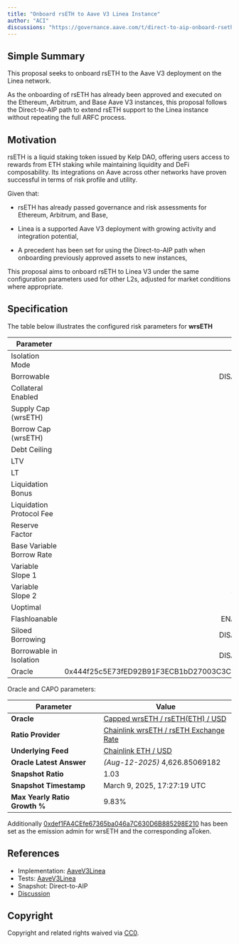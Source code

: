 ```yaml
---
title: "Onboard rsETH to Aave V3 Linea Instance"
author: "ACI"
discussions: "https://governance.aave.com/t/direct-to-aip-onboard-rseth-to-aave-v3-linea-instance/22172"
---
```


## Simple Summary

This proposal seeks to onboard rsETH to the Aave V3 deployment on the Linea network.

As the onboarding of rsETH has already been approved and executed on the Ethereum, Arbitrum, and Base Aave V3 instances, this proposal follows the Direct-to-AIP path to extend rsETH support to the Linea instance without repeating the full ARFC process.

## Motivation

rsETH is a liquid staking token issued by Kelp DAO, offering users access to rewards from ETH staking while maintaining liquidity and DeFi composability. Its integrations on Aave across other networks have proven successful in terms of risk profile and utility.

Given that:

- rsETH has already passed governance and risk assessments for Ethereum, Arbitrum, and Base,

- Linea is a supported Aave V3 deployment with growing activity and integration potential,

- A precedent has been set for using the Direct-to-AIP path when onboarding previously approved assets to new instances,

This proposal aims to onboard rsETH to Linea V3 under the same configuration parameters used for other L2s, adjusted for market conditions where appropriate.

## Specification

The table below illustrates the configured risk parameters for **wrsETH**

| Parameter                 |                                      Value |
| ------------------------- | -----------------------------------------: |
| Isolation Mode            |                                      false |
| Borrowable                |                                   DISABLED |
| Collateral Enabled        |                                       true |
| Supply Cap (wrsETH)       |                                        400 |
| Borrow Cap (wrsETH)       |                                          0 |
| Debt Ceiling              |                                      USD 0 |
| LTV                       |                                       70 % |
| LT                        |                                       73 % |
| Liquidation Bonus         |                                       10 % |
| Liquidation Protocol Fee  |                                       10 % |
| Reserve Factor            |                                       45 % |
| Base Variable Borrow Rate |                                        0 % |
| Variable Slope 1          |                                       20 % |
| Variable Slope 2          |                                      300 % |
| Uoptimal                  |                                       45 % |
| Flashloanable             |                                    ENABLED |
| Siloed Borrowing          |                                   DISABLED |
| Borrowable in Isolation   |                                   DISABLED |
| Oracle                    | 0x444f25c5E73fED92B91F3ECB1bD27003C3CDdeE7 |

Oracle and CAPO parameters:

| Parameter                     | Value                                                                                                          |
| ----------------------------- | -------------------------------------------------------------------------------------------------------------- |
| **Oracle**                    | [Capped wrsETH / rsETH(ETH) / USD](https://lineascan.build/address/0x444f25c5E73fED92B91F3ECB1bD27003C3CDdeE7) |
| **Ratio Provider**            | [Chainlink wrsETH / rsETH Exchange Rate](https://lineascan.build/address/0xEEDF0B095B5dfe75F3881Cb26c19DA209A27463a)                 |
| **Underlying Feed**           | [Chainlink ETH / USD](https://lineascan.build/address/0x3c6Cd9Cc7c7a4c2Cf5a82734CD249D7D593354dA)            |
| **Oracle Latest Answer**      | _(Aug-12-2025)_ 4,626.85069182                                                                                   |
| **Snapshot Ratio**            | 1.03                                                                                                           |
| **Snapshot Timestamp**        | March 9, 2025, 17:27:19 UTC                                                                                    |
| **Max Yearly Ratio Growth %** | 9.83%                                                                                                          |

Additionally [0xdef1FA4CEfe67365ba046a7C630D6B885298E210](https://lineascan.build/address/0xdef1FA4CEfe67365ba046a7C630D6B885298E210) has been set as the emission admin for wrsETH and the corresponding aToken.

## References

- Implementation: [AaveV3Linea](https://github.com/bgd-labs/aave-proposals-v3/blob/main/src/20250811_AaveV3Linea_OnboardRsETHToAaveV3LineaInstance/AaveV3Linea_OnboardRsETHToAaveV3LineaInstance_20250811.sol)
- Tests: [AaveV3Linea](https://github.com/bgd-labs/aave-proposals-v3/blob/main/src/20250811_AaveV3Linea_OnboardRsETHToAaveV3LineaInstance/AaveV3Linea_OnboardRsETHToAaveV3LineaInstance_20250811.t.sol)
- Snapshot: Direct-to-AIP
- [Discussion](https://governance.aave.com/t/direct-to-aip-onboard-rseth-to-aave-v3-linea-instance/22172)

## Copyright

Copyright and related rights waived via [CC0](https://creativecommons.org/publicdomain/zero/1.0/).
